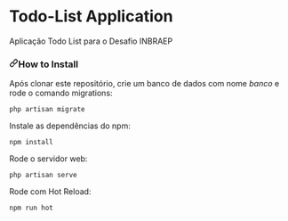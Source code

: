 # Todo-List Application
 Aplicação Todo List para o Desafio INBRAEP
 <h3><a id="user-content-how-to-install" class="anchor" aria-hidden="true" href="#how-to-install"><svg class="octicon octicon-link" viewBox="0 0 16 16" version="1.1" width="16" height="16" aria-hidden="true"><path fill-rule="evenodd" d="M7.775 3.275a.75.75 0 001.06 1.06l1.25-1.25a2 2 0 112.83 2.83l-2.5 2.5a2 2 0 01-2.83 0 .75.75 0 00-1.06 1.06 3.5 3.5 0 004.95 0l2.5-2.5a3.5 3.5 0 00-4.95-4.95l-1.25 1.25zm-4.69 9.64a2 2 0 010-2.83l2.5-2.5a2 2 0 012.83 0 .75.75 0 001.06-1.06 3.5 3.5 0 00-4.95 0l-2.5 2.5a3.5 3.5 0 004.95 4.95l1.25-1.25a.75.75 0 00-1.06-1.06l-1.25 1.25a2 2 0 01-2.83 0z"></path></svg></a>How to Install</h3>
<p>Após clonar este repositório, crie um banco de dados com nome <em>banco</em> e rode o comando migrations:</p>
<div class="snippet-clipboard-content position-relative" data-snippet-clipboard-copy-content="php artisan migrate
"><pre><code>php artisan migrate
</code></pre></div>
<p>Instale as dependências do npm:</p>
<div class="snippet-clipboard-content position-relative" data-snippet-clipboard-copy-content="npm install
"><pre><code>npm install
</code></pre></div>
<p>Rode o servidor web:</p>
<div class="snippet-clipboard-content position-relative" data-snippet-clipboard-copy-content="php artisan serve
"><pre><code>php artisan serve
</code></pre></div>
<p>Rode com Hot Reload:</p>
<div class="snippet-clipboard-content position-relative" data-snippet-clipboard-copy-content="npm run hot
"><pre><code>npm run hot
</code>

